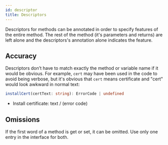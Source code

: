 ```yaml
---
id: descriptor
title: Descriptors
---
```


Descriptors for methods can be annotated in order to specify features of the entire method. The rest of the method (it's parameters and returns) are left alone and the descriptors's annotation alone indicates the feature.

## Accuracy

Descriptors don’t have to match exactly the method or variable name if it would be obvious. For example, `cert` may have been used in the code to avoid being verbose, but it's obvious that `cert` means certificate and "cert" would look awkward in normal text:

```typescript
installCert(certText: string): ErrorCode | undefined
```

* Install certificate: text / (error code)

## Omissions

If the first word of a method is get or set, it can be omitted. Use only one entry in the interface for both.